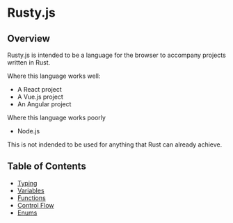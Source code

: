 # Rusty.js

## Overview

Rusty.js is intended to be a language for the browser to accompany projects written in Rust.

Where this language works well:
- A React project
- A Vue.js project
- An Angular project

Where this language works poorly
- Node.js

This is not indended to be used for anything that Rust can already achieve.

## Table of Contents

- [Typing](typing.md)
- [Variables](variables.md)
- [Functions](functions.md)
- [Control Flow](control-flow.md)
- [Enums](enums.md)
